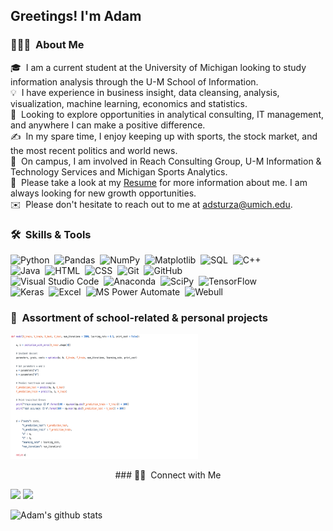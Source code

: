 <h2>Greetings! I'm Adam</h2>

### 👨🏻‍💻 &nbsp;About Me

🎓 &nbsp;I am a current student at the University of Michigan looking to study information analysis through the U-M School of Information.\
💡 &nbsp;I have experience in business insight, data cleansing, analysis, visualization, machine learning, economics and statistics.\
👣 &nbsp;Looking to explore opportunities in analytical consulting, IT management, and anywhere I can make a positive difference.\
✍️ &nbsp;In my spare time, I enjoy keeping up with sports, the stock market, and the most recent politics and world news.\
🏫 &nbsp;On campus, I am involved in Reach Consulting Group, U-M Information & Technology Services and Michigan Sports Analytics.\
📄 &nbsp;Please take a look at my [Resume](https://github.com/adsturza/AdamSturza/blob/master/AdamSturzaResume-2020.pdf) for more information about me. I am always looking for new growth opportunities.\
✉️ &nbsp;Please don't hesitate to reach out to me at adsturza@umich.edu.

### 🛠 &nbsp;Skills & Tools

![Python](https://img.shields.io/badge/-Python-05122A?style=flat&logo=python)&nbsp;
![Pandas](https://img.shields.io/badge/-Pandas-05122A?style=flat&logo=pandas)&nbsp;
![NumPy](https://img.shields.io/badge/-NumPy-05122A?style=flat&logo=NumPy)&nbsp;
![Matplotlib](https://img.shields.io/badge/-Matplotlib-05122A?style=flat&logo=Graphcool)&nbsp;
![SQL](https://img.shields.io/badge/-SQL-05122A?style=flat&logo=SQLite)&nbsp;
![C++](https://img.shields.io/badge/-C++-05122A?style=flat&logo=C%2B%2B&logoColor=00599C)\
![Java](https://img.shields.io/badge/-Java-05122A?style=flat&logo=Java&logoColor=FFA518)&nbsp;
![HTML](https://img.shields.io/badge/-HTML-05122A?style=flat&logo=HTML5)&nbsp;
![CSS](https://img.shields.io/badge/-CSS-05122A?style=flat&logo=CSS3&logoColor=1572B6)&nbsp;
![Git](https://img.shields.io/badge/-Git-05122A?style=flat&logo=git)&nbsp;
![GitHub](https://img.shields.io/badge/-GitHub-05122A?style=flat&logo=github)\
![Visual Studio Code](https://img.shields.io/badge/-Visual%20Studio%20Code-05122A?style=flat&logo=visual-studio-code&logoColor=007ACC)&nbsp;
![Anaconda](https://img.shields.io/badge/-Anaconda-05122A?style=flat&logo=Anaconda)&nbsp;
![SciPy](https://img.shields.io/badge/-SciPy-05122A?style=flat&logo=scikit-learn)&nbsp;
![TensorFlow](https://img.shields.io/badge/-TensorFlow-05122A?style=flat&logo=TensorFlow)\
![Keras](https://img.shields.io/badge/-Keras-05122A?style=flat&logo=Keras)&nbsp;
![Excel](https://img.shields.io/badge/-Excel-05122A?style=flat&logo=Microsoft-Excel)&nbsp;
![MS Power Automate](https://img.shields.io/badge/-Microsoft%20Power%20Automate-05122A?style=flat&logo=Azure-DevOps)&nbsp;
![Webull](https://img.shields.io/badge/-Webull-05122A?style=flat&logo=Todoist)&nbsp;


### 💾 &nbsp;Assortment of school-related & personal projects

<img src="/screenshots/CatClassifier.jpg" alt="CatClassifier" width="300" height="200">

<p align="center">
  ### 🤝🏻 &nbsp;Connect with Me

  <a href="https://www.linkedin.com/in/adam-sturza-4397551a3/"><img src="https://img.shields.io/badge/-Adam%20Sturza-0077B5?      style=flat&logo=Linkedin&logoColor=white"/></a>
  <a href="mailto:adsturza@umich.edu"><img src="https://img.shields.io/badge/-adsturza@umich.edu-D14836?style=flat&logo=Gmail&logoColor=white"/></a>

  ![Adam's github stats](https://github-readme-stats.vercel.app/api?username=adsturza&show_icons=true&theme=dark)
</p>
